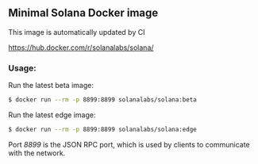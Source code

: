 ## Minimal Solana Docker image
This image is automatically updated by CI

https://hub.docker.com/r/solanalabs/solana/

### Usage:
Run the latest beta image:
```bash
$ docker run --rm -p 8899:8899 solanalabs/solana:beta
```

Run the latest edge image:
```bash
$ docker run --rm -p 8899:8899 solanalabs/solana:edge
```

Port *8899* is the JSON RPC port, which is used by clients to communicate with the network.
